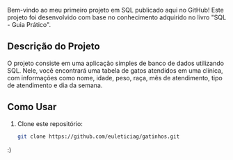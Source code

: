 

Bem-vindo ao meu primeiro projeto em SQL publicado aqui no GitHub! Este projeto foi desenvolvido com base no conhecimento adquirido no livro "SQL - Guia Prático".

## Descrição do Projeto

O projeto consiste em uma aplicação simples de banco de dados utilizando SQL. Nele, você encontrará uma tabela de gatos atendidos em uma clínica, com informações como nome, idade, peso, raça, mês de atendimento, tipo de atendimento e dia da semana.

## Como Usar

1. Clone este repositório:

   ```bash 
   git clone https://github.com/euleticiag/gatinhos.git
:)
